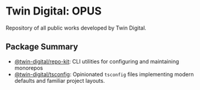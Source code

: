 # Twin Digital: OPUS

Repository of all public works developed by Twin Digital.

## Package Summary

<!-- BEGIN repo-kit: PACKAGES -->
- [@twin-digital/repo-kit](./nodejs/devtools/repo-kit): CLI utilities for configuring and maintaining monorepos
- [@twin-digital/tsconfig](./nodejs/devtools/tsconfig): Opinionated `tsconfig` files implementing modern defaults and familiar project layouts.
<!-- END repo-kit: PACKAGES -->
